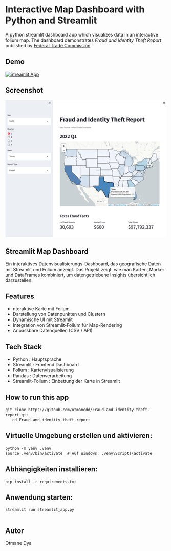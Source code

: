 # Interactive Map Dashboard with Python and Streamlit
A python streamlit dashboard app which visualizes data in an interactive folium map. The dashboard demonstrates *Fraud and Identity Theft Report* published by [Federal Trade Commission](https://public.tableau.com/app/profile/federal.trade.commission/viz/FraudandIDTheftMaps/AllReportsbyState).

## Demo
[![Streamlit App](https://static.streamlit.io/badges/streamlit_badge_black_white.svg)](https://share.streamlit.io/zakariachowdhury/streamlit-map-dashboard/main)

## Screenshot
![(screenshot)](./screenshot.png?raw=true)

## Streamlit Map Dashboard
Ein interaktives Datenvisualisierungs-Dashboard, das geografische Daten mit Streamlit und Folium anzeigt.
Das Projekt zeigt, wie man Karten, Marker und DataFrames kombiniert, um datengetriebene Insights übersichtlich darzustellen.

## Features
- nteraktive Karte mit Folium
- Darstellung von Datenpunkten und Clustern
- Dynamische UI mit Streamlit
- Integration von Streamlit-Folium für Map-Rendering
- Anpassbare Datenquellen (CSV / API)

## Tech Stack
- Python : Hauptsprache
- Streamlit : Frontend Dashboard
- Folium : Kartenvisualisierung
- Pandas : Datenverarbeitung
- Streamlit-Folium : Einbettung der Karte in Streamlit

## How to run this app
```
git clone https://github.com/otmanedd/Fraud-and-identity-theft-report.git
   cd Fraud-and-identity-theft-report
```
## Virtuelle Umgebung erstellen und aktivieren:
```
python -m venv .venv
source .venv/bin/activate  # Auf Windows: .venv\Scripts\activate

```

## Abhängigkeiten installieren:
```
pip install -r requirements.txt

```
## Anwendung starten:
```
streamlit run streamlit_app.py


```

## Autor
Otmane Dya



